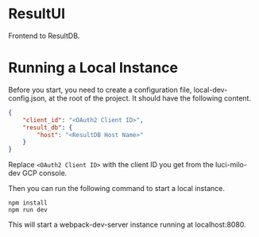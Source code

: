 # ResultUI
Frontend to ResultDB.

# Running a Local Instance
Before you start, you need to create a configuration file, local-dev-config.json, at the root of the project.
It should have the following content.
```json
{
    "client_id": "<OAuth2 Client ID>",
    "result_db": {
        "host": "<ResultDB Host Name>"
    }
}
```
Replace `<OAuth2 Client ID>` with the client ID you get from the luci-milo-dev GCP console.


Then you can run the following command to start a local instance.
```
npm install
npm run dev
```
This will start a webpack-dev-server instance running at localhost:8080.
